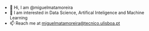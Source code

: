 - 👋 Hi, I am @miguelmatamoreira
- 👀 I am interested in Data Science, Artifical Inteligence and Machine Learning
- 📫 Reach me at miguelmatamoreira@tecnico.ulisboa.pt

<!---
miguelmatamoreira/miguelmatamoreira is a ✨ special ✨ repository because its `README.md` (this file) appears on your GitHub profile.
You can click the Preview link to take a look at your changes.
--->
